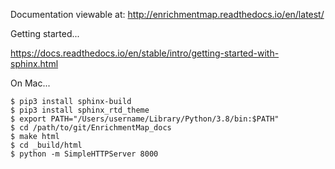 Documentation viewable at: http://enrichmentmap.readthedocs.io/en/latest/

Getting started...

https://docs.readthedocs.io/en/stable/intro/getting-started-with-sphinx.html

On Mac...

```Shell Session
$ pip3 install sphinx-build
$ pip3 install sphinx_rtd_theme
$ export PATH="/Users/username/Library/Python/3.8/bin:$PATH"
$ cd /path/to/git/EnrichmentMap_docs
$ make html
$ cd _build/html
$ python -m SimpleHTTPServer 8000
```
